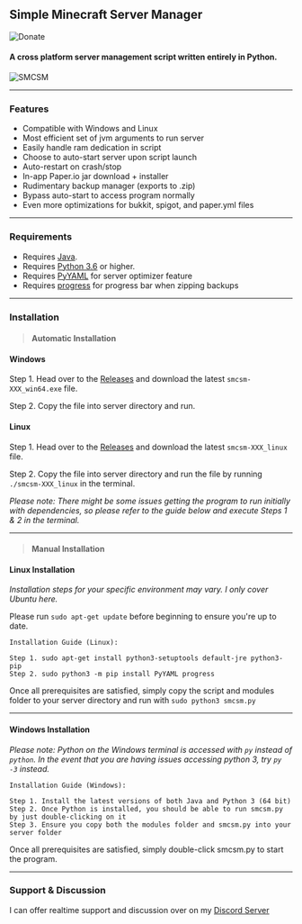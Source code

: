 ## Simple Minecraft Server Manager

![Donate](https://img.shields.io/badge/Donate-Coffee-green/endpoint?url=https://www.buymeacoffee.com/doomlad?style=for-the-badge&logo=buy-me-a-coffee)

#### A cross platform server management script written entirely in Python.

![SMCSM](https://cdn.discordapp.com/attachments/584258352859709450/733456193372291133/6284fbc66f7d7602d8ce15dd5819c9d7.png)
 
---

### Features
* Compatible with Windows and Linux
* Most efficient set of jvm arguments to run server
* Easily handle ram dedication in script
* Choose to auto-start server upon script launch
* Auto-restart on crash/stop
* In-app Paper.io jar download + installer
* Rudimentary backup manager (exports to .zip)
* Bypass auto-start to access program normally
* Even more optimizations for bukkit, spigot, and paper.yml files
 
---
 
### Requirements
* Requires [Java](https://www.java.com/en/download/).
* Requires [Python 3.6](https://www.python.org/downloads/) or higher.
* Requires [PyYAML](https://pypi.org/project/PyYAML/) for server optimizer feature
* Requires [progress](https://pypi.org/project/progress/) for progress bar when zipping backups
 
---
### Installation

> #### Automatic Installation

#### Windows
Step 1. Head over to the [Releases](https://github.com/Doomlad/SMCSM/releases) and download the latest `smcsm-XXX_win64.exe` file.

Step 2. Copy the file into server directory and run.

#### Linux
Step 1. Head over to the [Releases](https://github.com/Doomlad/SMCSM/releases) and download the latest `smcsm-XXX_linux` file.

Step 2. Copy the file into server directory and run the file by running `./smcsm-XXX_linux` in the terminal.

*Please note: There might be some issues getting the program to run initially with dependencies, so please refer to the guide below and execute Steps 1 & 2 in the terminal.*

---

> #### Manual Installation

#### Linux Installation
*Installation steps for your specific environment may vary. I only cover Ubuntu here.*

Please run `sudo apt-get update` before beginning to ensure you're up to date.

    Installation Guide (Linux):
    
    Step 1. sudo apt-get install python3-setuptools default-jre python3-pip
    Step 2. sudo python3 -m pip install PyYAML progress
  
Once all prerequisites are satisfied, simply copy the script and modules folder to your server directory and 
run with `sudo python3 smcsm.py`
 
---

#### Windows Installation

*Please note: Python on the Windows terminal is accessed with `py` instead of `python`. In the event that*
*you are having issues accessing python 3, try `py -3` instead.*

    Installation Guide (Windows):
    
    Step 1. Install the latest versions of both Java and Python 3 (64 bit)
    Step 2. Once Python is installed, you should be able to run smcsm.py by just double-clicking on it
    Step 3. Ensure you copy both the modules folder and smcsm.py into your server folder  

Once all prerequisites are satisfied, simply double-click smcsm.py to start the program.

---

### Support & Discussion
I can offer realtime support and discussion over on my [Discord Server](https://discord.gg/cuRC9pN)

